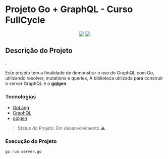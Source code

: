 # Projeto Go + GraphQL - Curso FullCycle

<p align="center">
  <a href="https://www.linkedin.com/in/claudio-santos-3b071140/">
  <img src="https://img.shields.io/badge/LinkedIn-0077B5?style=for-the-badge&logo=linkedin&logoColor=white" /></a>
  <a href="https://www.instagram.com/claudiosantos.al/"><img src="https://img.shields.io/badge/Instagram-E4405F?style=for-the-badge&logo=instagram&logoColor=white"></a>
</p>

## Descrição do Projeto

<p align="justify">.</p>Este projeto tem a finalidade de demonstrar o uso do GraphQL com Go, utilizando resolver, mutations e queries, A biblioteca utilizada para construir o server GraphQL é o <b>gqlgen</b>.<p>

### Tecnologias

- [GoLang](https://go.dev/)
- [GraphQL](https://graphql.org/)
- [gqlgen](https://github.com/99designs/gqlgen)

> Status do Projeto: Em desenvolvimento :warning:

### Execução do Projeto

```
go run server.go
```
